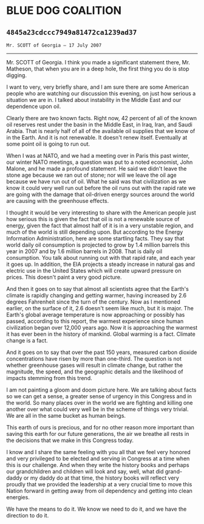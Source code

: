 # BLUE DOG COALITION
## `4845a23cdccc7949a81472ca1239ad37`
`Mr. SCOTT of Georgia — 17 July 2007`

---


Mr. SCOTT of Georgia. I think you made a significant statement there, 
Mr. Matheson, that when you are in a deep hole, the first thing you do 
is stop digging.

I want to very, very briefly share, and I am sure there are some 
American people who are watching our discussion this evening, on just 
how serious a situation we are in. I talked about instability in the 
Middle East and our dependence upon oil.

Clearly there are two known facts. Right now, 42 percent of all of 
the known oil reserves rest under the basin in the Middle East, in 
Iraq, Iran, and Saudi Arabia. That is nearly half of all of the 
available oil supplies that we know of in the Earth. And it is not 
renewable. It doesn't renew itself. Eventually at some point oil is 
going to run out.

When I was at NATO, and we had a meeting over in Paris this past 
winter, our winter NATO meetings, a question was put to a noted 
economist, John Malone, and he made a profound statement. He said we 
didn't leave the stone age because we ran out of stone; nor will we 
leave the oil age because we have run out of oil. What he said was that 
civilization as we know it could very well run out before the oil runs 
out with the rapid rate we are going with the damage that oil-driven 
energy sources around the world are causing with the greenhouse 
effects.



I thought it would be very interesting to share with the American 
people just how serious this is given the fact that oil is not a 
renewable source of energy, given the fact that almost half of it is in 
a very unstable region, and much of the world is still depending upon. 
But according to the Energy Information Administration, here are some 
startling facts. They say that world daily oil consumption is projected 
to grow by 1.4 million barrels this year in 2007 and by 1.6 million 
barrels in 2008. That is daily oil consumption. You talk about running 
out with that rapid rate, and each year it goes up. In addition, the 
EIA projects a steady increase in natural gas and electric use in the 
United States which will create upward pressure on prices. This doesn't 
paint a very good picture.

And then it goes on to say that almost all scientists agree that the 
Earth's climate is rapidly changing and getting warmer, having 
increased by 2.6 degrees Fahrenheit since the turn of the century. Now 
as I mentioned earlier, on the surface of it, 2.6 doesn't seem like 
much, but it is major. The Earth's global average temperature is now 
approaching or possibly has passed, according to this report, the 
warmest experience since human civilization began over 12,000 years 
ago. Now it is approaching the warmest it has ever been in the history 
of mankind. Global warming is a fact. Climate change is a fact.

And it goes on to say that over the past 150 years, measured carbon 
dioxide concentrations have risen by more than one-third. The question 
is not whether greenhouse gases will result in climate change, but 
rather the magnitude, the speed, and the geographic details and the 
likelihood of impacts stemming from this trend.

I am not painting a gloom and doom picture here. We are talking about 
facts so we can get a sense, a greater sense of urgency in this 
Congress and in the world. So many places over in the world we are 
fighting and killing one another over what could very well be in the 
scheme of things very trivial. We are all in the same bucket as human 
beings.



This earth of ours is precious, and for no other reason more 
important than saving this earth for our future generations, the air we 
breathe all rests in the decisions that we make in this Congress today.

I know and I share the same feeling with you all that we feel very 
honored and very privileged to be elected and serving in Congress at a 
time when this is our challenge. And when they write the history books 
and perhaps our grandchildren and children will look and say, well, 
what did grand-daddy or my daddy do at that time, the history books 
will reflect very proudly that we provided the leadership at a very 
crucial time to move this Nation forward in getting away from oil 
dependency and getting into clean energies.

We have the means to do it. We know we need to do it, and we have the 
direction to do it.